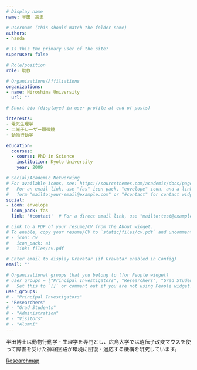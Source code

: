 ```yaml
---
# Display name
name: 半田　高史

# Username (this should match the folder name)
authors:
- handa

# Is this the primary user of the site?
superuser: false

# Role/position
role: 助教

# Organizations/Affiliations
organizations:
- name: Hiroshima University
  url: ""

# Short bio (displayed in user profile at end of posts)

interests:
- 電気生理学
- 二光子レーザー顕微鏡
- 動物行動学

education:
  courses:
  - course: PhD in Science
    institution: Kyoto University
    year: 2009

# Social/Academic Networking
# For available icons, see: https://sourcethemes.com/academic/docs/page-builder/#icons
#   For an email link, use "fas" icon pack, "envelope" icon, and a link in the
#   form "mailto:your-email@example.com" or "#contact" for contact widget.
social:
- icon: envelope
  icon_pack: fas
  link: '#contact'  # For a direct email link, use "mailto:test@example.org".

# Link to a PDF of your resume/CV from the About widget.
# To enable, copy your resume/CV to `static/files/cv.pdf` and uncomment the lines below.
# - icon: cv
#   icon_pack: ai
#   link: files/cv.pdf

# Enter email to display Gravatar (if Gravatar enabled in Config)
email: ""

# Organizational groups that you belong to (for People widget)
# user_groups = ["Principal Investigators", "Researchers", "Grad Students", "Administration", "Visitors", "Alumni"]
#   Set this to `[]` or comment out if you are not using People widget.
user_groups:
# - "Principal Investigators"
- "Researchers"
# - "Grad Students"
# - "Administration"
# - "Visitors"
# - "Alumni"
---
```


半田博士は動物行動学・生理学を専門とし、広島大学では遺伝子改変マウスを使って障害を受けた神経回路が環境に回復・適応する機構を研究しています。

[Researchmap](https://researchmap.jp/h-a-n-d-a)